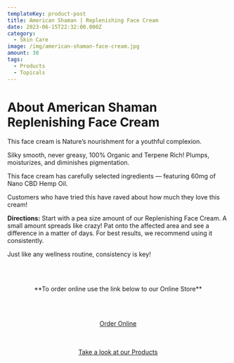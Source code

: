 ```yaml
---
templateKey: product-post
title: American Shaman | Replenishing Face Cream
date: 2023-06-15T22:32:00.000Z
category:
  - Skin Care
image: /img/american-shaman-face-cream.jpg
amount: 30
tags:
  - Products
  - Topicals
---
```

# **About American Shaman Replenishing Face Cream**

This face cream is Nature’s nourishment for a youthful complexion. 

Silky smooth, never greasy, 100% Organic and Terpene Rich! Plumps, moisturizes, and diminishes pigmentation. 

This face cream has carefully selected ingredients — featuring 60mg of Nano CBD Hemp Oil. 

Customers who have tried this have raved about how much they love this cream!

**Directions:** Start with a pea size amount of our Replenishing Face Cream. A small amount spreads like crazy! Pat onto the affected area and see a difference in a matter of days. For best results, we recommend using it consistently.

Just like any wellness routine, consistency is key!



<br><br>



<Center>



\*\*To order online use the link below to our Online Store\*\*



<br><br>



<Center><a class="link-view-more-products" target="_blank" href="https://capitalcbd.shop/shop-online/">Order Online</a></



<br><br><br>



<Center><a class="link-view-more-products" target="_blank" href="https://capitalamericanshaman.com/products">Take a look at our Products</a></Center>



<br><br>